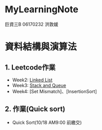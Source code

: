 # MyLearningNote

巨資三B 06170232 洪敦媛
# 資料結構與演算法
## 1. Leetcode作業
   * Week2: [Linked List](https://github.com/HTY62006/MyLearningNote/blob/master/Linked%20list.md)
   * Week3: [Stack and Queue](https://github.com/HTY62006/MyLearningNote/blob/master/Stack%20%26%20Queue.md)
   * Week4: [Set Mismatch]、[InsertionSort]
## 2. 作業(Quick sort)
   * Quick Sort(10/18 AM9:00 前繳交)
